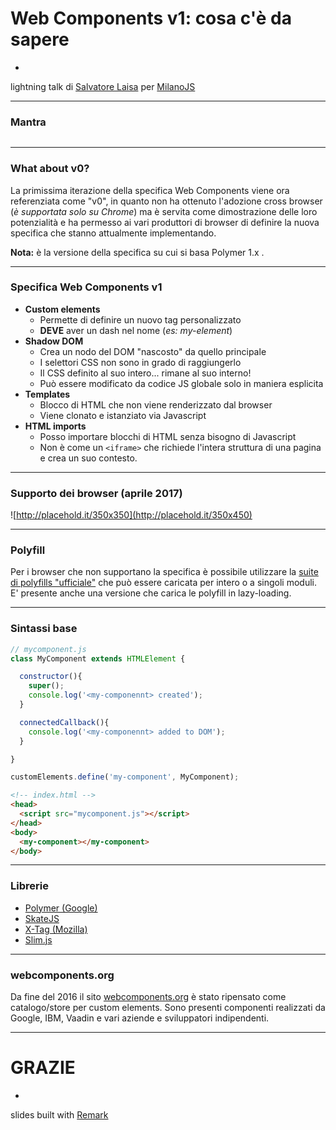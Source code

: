 # Web Components v1: cosa c'è da sapere

-

lightning talk di [Salvatore Laisa](http://www.salvatorelaisa.me/) per [MilanoJS](https://milanojs.com/)

---

### Mantra
![]()

---

### What about v0?
La primissima iterazione della specifica Web Components viene ora referenziata come "v0", in quanto non ha ottenuto l'adozione cross browser (*è supportata solo su Chrome*) ma è servita come dimostrazione delle loro potenzialità e ha permesso ai vari produttori di browser di definire la nuova specifica che stanno attualmente implementando.

**Nota:** è la versione della specifica su cui si basa Polymer 1.x .

---

### Specifica Web Components v1
* **Custom elements**
  * Permette di definire un nuovo tag personalizzato
  * **DEVE** aver un dash nel nome (*es: my-element*)
* **Shadow DOM**
  * Crea un nodo del DOM "nascosto" da quello principale
  * I selettori CSS non sono in grado di raggiungerlo
  * Il CSS definito al suo intero... rimane al suo interno!
  * Può essere modificato da codice JS globale solo in maniera esplicita
* **Templates**
  * Blocco di HTML che non viene renderizzato dal browser
  * Viene clonato e istanziato via Javascript
* **HTML imports**
  * Posso importare blocchi di HTML senza bisogno di Javascript
  * Non è come un ```<iframe>``` che richiede l'intera struttura di una pagina e crea un suo contesto.

---

### Supporto dei browser (aprile 2017)
![http://placehold.it/350x350](http://placehold.it/350x450)

---

### Polyfill
Per i browser che non supportano la specifica è possibile utilizzare la [suite di polyfills "ufficiale"](https://github.com/webcomponents) che può essere caricata per intero o a singoli moduli. E' presente anche una versione che carica le polyfill in lazy-loading.

---

### Sintassi base

```javascript
// mycomponent.js
class MyComponent extends HTMLElement {

  constructor(){
    super();
    console.log('<my-componennt> created');
  }

  connectedCallback(){
    console.log('<my-componennt> added to DOM');
  }

}

customElements.define('my-component', MyComponent);
```

```html
<!-- index.html -->
<head>
  <script src="mycomponent.js"></script>
</head>
<body>
  <my-component></my-component>
</body>
```

---

### Librerie
* [Polymer (Google)](https://www.polymer-project.org/)
* [SkateJS](http://skatejs.github.io/)
* [X-Tag (Mozilla)](http://x-tag.github.io/)
* [Slim.js](http://slimjs.com/)

---

### webcomponents.org
Da fine del 2016 il sito [webcomponents.org](https://www.webcomponents.org/) è stato ripensato come catalogo/store per custom elements. Sono presenti componenti realizzati da Google, IBM, Vaadin e vari aziende e sviluppatori indipendenti.

---

# GRAZIE

-

slides built with [Remark](https://remarkjs.com)